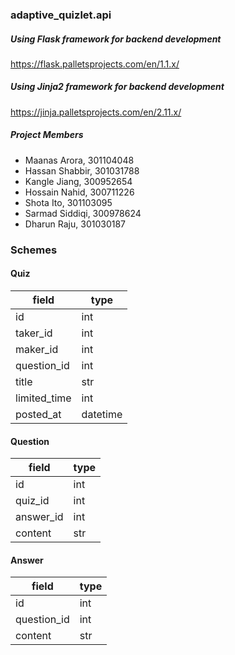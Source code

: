 ### adaptive_quizlet.api

##### Using Flask framework for backend development 
https://flask.palletsprojects.com/en/1.1.x/

##### Using Jinja2 framework for backend development 
https://jinja.palletsprojects.com/en/2.11.x/

##### Project Members
- Maanas Arora, 301104048
- Hassan Shabbir, 301031788
- Kangle Jiang, 300952654
- Hossain Nahid, 300711226
- Shota Ito, 301103095
- Sarmad Siddiqi, 300978624
- Dharun Raju, 301030187

### Schemes
#### Quiz 
field|type|
---|--- |
id|int| 
taker_id|int| 
maker_id|int| 
question_id|int| 
title|str| 
limited_time|int| 
posted_at|datetime|

#### Question
field|type|
---|--- |
id | int|
quiz_id|int|
answer_id|int|
content| str|

#### Answer
field|type|
---|--- |
id | int|
question_id|int|
content| str|
